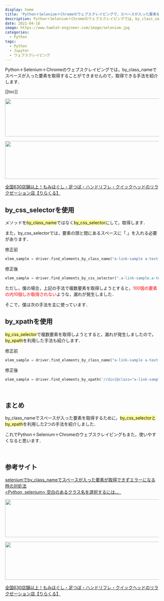 ```yaml
---
display: home
title: 'Python＋Selenium＋Chromeのウェブスクレイピングで，スペースが入った要素を取得する'
description: Python＋Selenium＋Chromeのウェブスクレイピングでは，by_class_nameでスペースが入った要素を取得することができませんので，取得できる手法を紹介します．
date: 2021-04-16
image: https://www.hamlet-engineer.com/image/selenium.jpg
categories: 
  - Python
tags:
  - Python
  - Jupyter
  - ウェブスクレイピング
---
```

Python＋Selenium＋Chromeのウェブスクレイピングでは，by_class_nameでスペースが入った要素を取得することができませんので，取得できる手法を紹介します．<br>


<!-- more -->

<ClientOnly>
  <CallInArticleAdsense />
</ClientOnly>


[[toc]]

<!-- お名前.com -->
<a href="https://px.a8.net/svt/ejp?a8mat=3HBXCY+4DRW36+50+2HM5Z5" rel="nofollow"><img border="0" width="1000" height="124" alt="" src="https://www27.a8.net/svt/bgt?aid=210508450265&wid=001&eno=01&mid=s00000000018015052000&mc=1"></a><img border="0" width="1" height="1" src="https://www10.a8.net/0.gif?a8mat=3HBXCY+4DRW36+50+2HM5Z5" alt="">

<!-- エックスサーバー株式会社 -->
<a href="https://px.a8.net/svt/ejp?a8mat=3HIN6N+3YAMCY+CO4+6BMG1" rel="nofollow"><img border="0" width="1000" height="124" alt="" src="https://www23.a8.net/svt/bgt?aid=210821855239&wid=001&eno=01&mid=s00000001642001062000&mc=1"></a><img border="0" width="1" height="1" src="https://www17.a8.net/0.gif?a8mat=3HIN6N+3YAMCY+CO4+6BMG1" alt="">

<!-- りらくる -->
<a href="https://px.a8.net/svt/ejp?a8mat=3HIN6N+7FBNEA+4AQ0+5YJRM" rel="nofollow">全国630店舗以上！もみほぐし・足つぼ・ハンドリフレ・クイックヘッドのリラクゼーション店【りらくる】</a><img border="0" width="1" height="1" src="https://www15.a8.net/0.gif?a8mat=3HIN6N+7FBNEA+4AQ0+5YJRM" alt="">

## by_css_selectorを使用
メソッドを<span style="background-color: #ffff99;">by_class_name</span>ではなく<span style="background-color: #ffff99;">by_css_selector</span>にして，取得します．

また，by_css_selectorでは，要素の頭と間にあるスペースに「.」を入れる必要があります．

修正前
```python
elem_sample = driver.find_elements_by_class_name("a-link-sample a-text-normal")
```

修正後
```python
elem_sample = driver.find_elements_by_css_selector(".a-link-sample.a-text-normal")
```

ただし，僕の場合，上記の手法で複数要素を取得しようとすると，<span style="color: #ff0000;">100個の要素の内10個しか取得されない</span>ような，漏れが発生しました．

そこで，僕は次の手法を主に使っています．
<br>

## by_xpathを使用
<span style="background-color: #ffff99;">by_css_selector</span>で複数要素を取得しようとすると，漏れが発生しましたので，<span style="background-color: #ffff99;">by_xpath</span>を利用した手法も紹介します．

修正前
```python
elem_sample = driver.find_elements_by_class_name("a-link-sample a-text-normal")
```

修正後
```python
elem_sample = driver.find_elements_by_xpath('//div[@class="a-link-sample a-text-normal"]')
```
<br>

## まとめ
by_class_nameでスペースが入った要素を取得するために，<span style="background-color: #ffff99;">by_css_selectorとby_xpath</span>を利用した2つの手法を紹介しました．

これでPython＋Selenium＋Chromeのウェブスクレイピングもまた，使いやすくなると思います．

<br>

## 参考サイト
[seleniumでby_class_nameでスペースが入った要素が取得できずエラーになる時の対処法](https://qiita.com/hanonaibaobabu/items/e547410865d857aa25ec)<br>
[<Python, selenium> 空白のあるクラス名を選択するには、、](https://nekoyukimmm.hatenablog.com/entry/2017/05/09/090117)<br>

<!-- お名前.com -->
<a href="https://px.a8.net/svt/ejp?a8mat=3HBXCY+4DRW36+50+2HM5Z5" rel="nofollow"><img border="0" width="1000" height="124" alt="" src="https://www27.a8.net/svt/bgt?aid=210508450265&wid=001&eno=01&mid=s00000000018015052000&mc=1"></a><img border="0" width="1" height="1" src="https://www10.a8.net/0.gif?a8mat=3HBXCY+4DRW36+50+2HM5Z5" alt="">

<!-- エックスサーバー株式会社 -->
<a href="https://px.a8.net/svt/ejp?a8mat=3HIN6N+3YAMCY+CO4+6BMG1" rel="nofollow"><img border="0" width="1000" height="124" alt="" src="https://www23.a8.net/svt/bgt?aid=210821855239&wid=001&eno=01&mid=s00000001642001062000&mc=1"></a><img border="0" width="1" height="1" src="https://www17.a8.net/0.gif?a8mat=3HIN6N+3YAMCY+CO4+6BMG1" alt="">

<!-- りらくる -->
<a href="https://px.a8.net/svt/ejp?a8mat=3HIN6N+7FBNEA+4AQ0+5YJRM" rel="nofollow">全国630店舗以上！もみほぐし・足つぼ・ハンドリフレ・クイックヘッドのリラクゼーション店【りらくる】</a><img border="0" width="1" height="1" src="https://www15.a8.net/0.gif?a8mat=3HIN6N+7FBNEA+4AQ0+5YJRM" alt="">

<ClientOnly>
  <CallInArticleAdsense />
</ClientOnly>